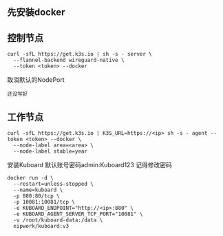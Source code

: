 ## 先安装docker

## 控制节点

```shell
curl -sfL https://get.k3s.io | sh -s - server \
  --flannel-backend wireguard-native \
  --token <token> --docker

```

取消默认的NodePort

```shell
还没写好
```



## 工作节点

```shell
curl -sfL https://get.k3s.io | K3S_URL=https://<ip> sh -s - agent --token <token> --docker \
  --node-label area=<area> \
  --node-label stable=year
```



安装Kuboard
默认账号密码admin:Kuboard123 
记得修改密码

```shell
docker run -d \
  --restart=unless-stopped \
  --name=kuboard \
  -p 880:80/tcp \
  -p 10081:10081/tcp \
  -e KUBOARD_ENDPOINT="http://<ip>:880" \
  -e KUBOARD_AGENT_SERVER_TCP_PORT="10081" \
  -v /root/kuboard-data:/data \
  eipwork/kuboard:v3
```
